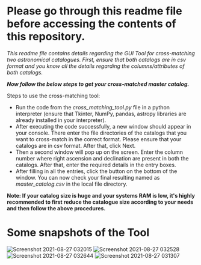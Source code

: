 # Please go through this readme file before accessing the contents of this repository.
*This readme file contains details regarding the GUI Tool for cross-matching two astronomical catalogues. First, ensure that both catalogs are in csv format and you know all the details regarding the columns/attributes of both catalogs.* 

***Now follow the below steps to get your cross-matched master catalog.***

Steps to use the cross-matching tool:
- Run the code from the *cross_matching_tool.py* file in a python interpreter (ensure that Tkinter, NumPy, pandas, astropy libraries are already installed in your interpreter).
- After executing the code successfully, a new window should appear in your console. There enter the file directories of the catalogs that you want to cross-match in the correct format. Please ensure that your catalogs are in csv format. After that, click Next.
- Then a second window will pop up on the screen. Enter the column number where right ascension and declination are present in both the catalogs. After that, enter the required details in the entry boxes.
- After filling in all the entries, click the button on the bottom of the window. You can now check your final resulting named as *master_catalog.csv* in the local file directory.


**Note: If your catalog size is huge and your systems RAM is low, it's highly recommended to first reduce the catalogue size according to your needs and then follow the above procedures.**

# Some snapshots of the Tool

![Screenshot 2021-08-27 032015](https://user-images.githubusercontent.com/84286089/197284300-6fc85242-b808-4981-abf2-4a62e14c7424.png)
![Screenshot 2021-08-27 032528](https://user-images.githubusercontent.com/84286089/197284302-30f66f2d-a67e-4347-9b8e-5b829d892f02.png)
![Screenshot 2021-08-27 032644](https://user-images.githubusercontent.com/84286089/197284306-6a69a002-5804-4771-b5e6-0f11d8166b79.png)
![Screenshot 2021-08-27 031307](https://user-images.githubusercontent.com/84286089/197284309-a3fad5b8-4664-4b7e-8656-fb5d416bf22c.png)
